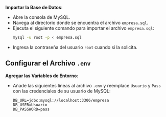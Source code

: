 **Importar la Base de Datos**:
   - Abre la consola de MySQL.
   - Navega al directorio donde se encuentra el archivo `empresa.sql`.
   - Ejecuta el siguiente comando para importar el archivo `empresa.sql`:
     ```bash
     mysql -u root -p < empresa.sql
     ```
   - Ingresa la contraseña del usuario `root` cuando si la solicita.

##  Configurar el Archivo `.env`

 **Agregar las Variables de Entorno**:
   - Añade las siguientes líneas al archivo `.env` y reemplace `Usuario` y `Pass` con las credenciales de su usuario de MySQL:
     ```plaintext
     DB_URL=jdbc:mysql://localhost:3306/empresa
     DB_USER=Usuario
     DB_PASSWORD=pass
     ```

